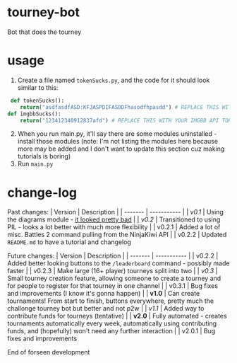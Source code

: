 # tourney-bot
 Bot that does the tourney

# usage
1. Create a file named `tokenSucks.py`, and the code for it should look similar to this:
```py
 def tokenSucks():
    return("asdfasdfASD:KFJASPDIFASODFhasodfhpasdd") # REPLACE THIS WITH YOUR DISCORD BOT TOKEN
def imgbbSucks():
    return("123412340912837afd") # REPLACE THIS WITH YOUR IMGBB API TOKEN - get one at https://api.imgbb.com/ (not an ad)
```
2. When you run main.py, it'll say there are some modules uninstalled - install those modules (note: I'm not listing the modules here because more may be added and I don't want to update this section cuz making tutorials is boring)
3. Run `main.py`

# change-log
Past changes:
| Version | Description |
| ------- | ----------- |
| *v0.1*    | Using the diagrams module - [it looked pretty bad](https://media.discordapp.net/attachments/837114010301759489/1080250025688449074/bracket.png) |
| *v0.2*    | Transitioned to using PIL - looks a lot better with much more flexibility |
| v0.2.1  | Added a lot of misc. Battles 2 command pulling from the NinjaKiwi API |
| v0.2.2  | Updated `README.md` to have a tutorial and changelog

Future changes:
| Version | Description |
| ------- | ----------- |
| v0.2.2  | Added better looking buttons to the `/leaderboard` command - possibly made faster |
| v0.2.3  | Make large (16+ player) tourneys split into two |
| *v0.3* | Small tourney creation feature, allowing someone to create a tourney and for people to register for that tourney in one channel |
| v0.3.1 | Bug fixes and improvements (I know it's gonna happen) |
| **v1.0** | Can create tournaments! From start to finish, buttons everywhere, pretty much the challonge tourney bot but better and not p2w |
| *v1.1* | Added way to contribute funds for tourneys (tentative) |
| **v2.0** | Fully automated - creates tournaments automatically every week, automatically using contributing funds, and (hopefully) won't need any further interaction |
| v2.0.1 | Bug fixes and improvements 

End of forseen development

